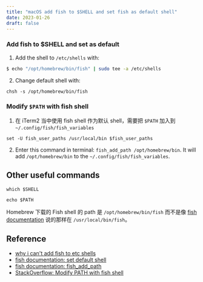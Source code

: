 ```yaml
---
title: "macOS add fish to $SHELL and set fish as default shell"
date: 2023-01-26
draft: false
---
```


### Add fish to $SHELL and set as default

1. Add the shell to `/etc/shells` with:

```bash
$ echo "/opt/homebrew/bin/fish" | sudo tee -a /etc/shells
```

2. Change default shell with:

```fish
chsh -s /opt/homebrew/bin/fish
```

### Modify `$PATH` with fish shell

1. 在 iTerm2 当中使用 fish shell 作为默认 shell，需要把 `$PATH` 加入到 `~/.config/fish/fish_variables`

```fish
set -U fish_user_paths /usr/local/bin $fish_user_paths
```

2. Enter this command in terminal: `fish_add_path /opt/homebrew/bin`. It will add `/opt/homebrew/bin` to the `~/.config/fish/fish_variables`.

## Other useful commands

`which $SHELL`

`echo $PATH`

Homebrew 下载的 Fish shell 的 path 是 `/opt/homebrew/bin/fish` 而不是像 [fish documentation](https://fishshell.com/docs/current/index.html#default-shell) 说的那样在 `/usr/local/bin/fish`。

## Reference

- [why i can't add fish to etc shells](<[https://unix.stackexchange.com/questions/454604/why-i-cant-add-fish-to-etc-shells](https://unix.stackexchange.com/questions/454604/why-i-cant-add-fish-to-etc-shells)>)
- [fish documentation: set default shell](https://fishshell.com/docs/current/index.html#default-shell)
- [fish documentation: fish_add_path](https://fishshell.com/docs/current/cmds/fish_add_path.html)
- [StackOverflow: Modify PATH with fish shell](https://stackoverflow.com/questions/26208231/modifying-path-with-fish-shell)
